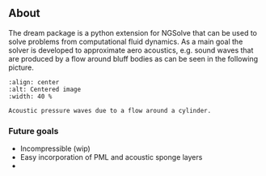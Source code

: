 ## About

The dream package is a python extension for NGSolve that can be used to solve problems from computational fluid dynamics. As a main goal the solver is developed to approximate aero acoustics, e.g. sound waves that are produced by a flow around bluff bodies as can be seen in the following picture.


```{figure} /graphics/accp_cylinder.png
:align: center
:alt: Centered image
:width: 40 %

Acoustic pressure waves due to a flow around a cylinder.
```


### Future goals

- Incompressible (wip)
- Easy incorporation of PML and acoustic sponge layers 
- 